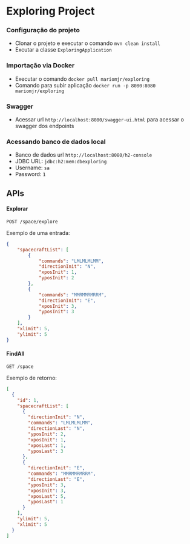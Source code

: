 # Exploring Project

### Configuração do projeto
* Clonar o projeto e executar o comando `mvn clean install`
* Excutar a classe `ExploringApplication`

### Importação via Docker
* Executar o comando `docker pull mariomjr/exploring`
* Comando para subir aplicação `docker run -p 8080:8080 mariomjr/exploring`


### Swagger
* Acessar url `http://localhost:8080/swagger-ui.html` para acessar o swagger dos endpoints

### Acessando banco de dados local
* Banco de dados url `http://localhost:8080/h2-console`
* JDBC URL: `jdbc:h2:mem:dbexploring`
* Username: `sa`
* Password: `1`

## APIs

#### Explorar
`POST /space/explore`

Exemplo de uma entrada:
```json
{
    "spacecraftList": [
        {
            "commands": "LMLMLMLMM",
            "directionInit": "N",
            "xposInit": 1,
            "yposInit": 2
        },
        {
            "commands": "MMRMMRMRRM",
            "directionInit": "E",
            "xposInit": 3,
            "yposInit": 3
        }
    ],
    "xlimit": 5,
    "ylimit": 5
}
```


#### FindAll
`GET /space`

Exemplo de retorno:
```json
[
  {
    "id": 1,
    "spacecraftList": [
      {
        "directionInit": "N",
        "commands": "LMLMLMLMM",
        "directionLast": "N",
        "yposInit": 2,
        "xposInit": 1,
        "xposLast": 1,
        "yposLast": 3
      },
      {
        "directionInit": "E",
        "commands": "MMRMMRMRRM",
        "directionLast": "E",
        "yposInit": 3,
        "xposInit": 3,
        "xposLast": 5,
        "yposLast": 1
      }
    ],
    "ylimit": 5,
    "xlimit": 5
  }
]
```


